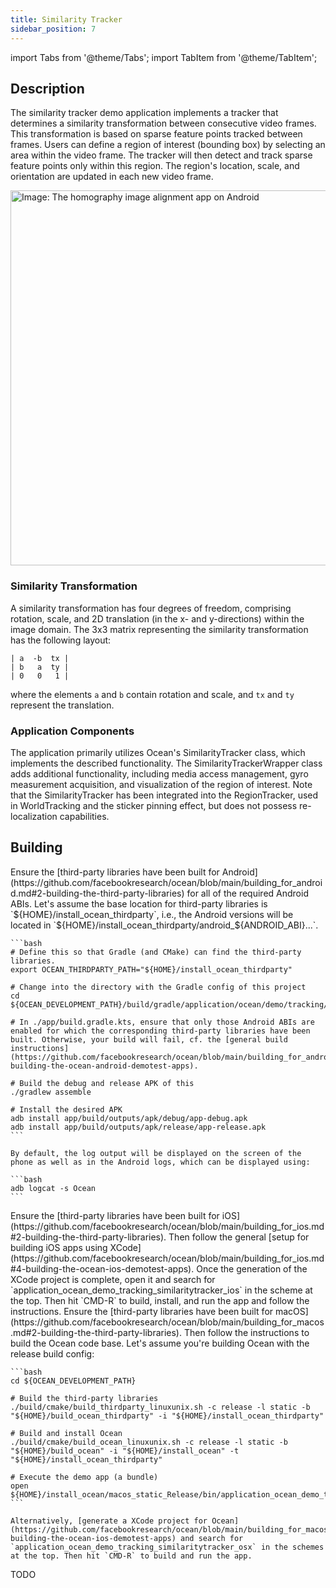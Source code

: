 ```yaml
---
title: Similarity Tracker
sidebar_position: 7
---
```


import Tabs from '@theme/Tabs';
import TabItem from '@theme/TabItem';

## Description

The similarity tracker demo application implements a tracker that determines a similarity transformation between consecutive video frames. This transformation is based on sparse feature points tracked between frames. Users can define a region of interest (bounding box) by selecting an area within the video frame. The tracker will then detect and track sparse feature points only within this region. The region's location, scale, and orientation are updated in each new video frame.

<div class="center-images">
  <img src={require('@site/static/img/docs/demoapps/similarity_tracker_android.jpg').default} alt="Image: The homography image alignment app on Android" height="600" className="center-image"/>
</div>


### Similarity Transformation

A similarity transformation has four degrees of freedom, comprising rotation, scale, and 2D translation (in the x- and y-directions) within the image domain. The 3x3 matrix representing the similarity transformation has the following layout:

```
| a  -b  tx |
| b   a  ty |
| 0   0   1 |
```

where the elements `a` and `b` contain rotation and scale, and `tx` and `ty` represent the translation.

### Application Components

The application primarily utilizes Ocean's SimilarityTracker class, which implements the described functionality. The SimilarityTrackerWrapper class adds additional functionality, including media access management, gyro measurement acquisition, and visualization of the region of interest. Note that the SimilarityTracker has been integrated into the RegionTracker, used in WorldTracking and the sticker pinning effect, but does not possess re-localization capabilities.

## Building

<Tabs groupId="target-os" queryString>

  <TabItem value="android" label="Android" default>
    Ensure the [third-party libraries have been built for Android](https://github.com/facebookresearch/ocean/blob/main/building_for_android.md#2-building-the-third-party-libraries) for all of the required Android ABIs. Let's assume the base location for third-party libraries is `${HOME}/install_ocean_thirdparty`, i.e., the Android versions will be located in `${HOME}/install_ocean_thirdparty/android_${ANDROID_ABI}...`.

    ```bash
    # Define this so that Gradle (and CMake) can find the third-party libraries.
    export OCEAN_THIRDPARTY_PATH="${HOME}/install_ocean_thirdparty"

    # Change into the directory with the Gradle config of this project
    cd ${OCEAN_DEVELOPMENT_PATH}/build/gradle/application/ocean/demo/tracking/similaritytracker/android

    # In ./app/build.gradle.kts, ensure that only those Android ABIs are enabled for which the corresponding third-party libraries have been built. Otherwise, your build will fail, cf. the [general build instructions](https://github.com/facebookresearch/ocean/blob/main/building_for_android.md#4-building-the-ocean-android-demotest-apps).

    # Build the debug and release APK of this
    ./gradlew assemble

    # Install the desired APK
    adb install app/build/outputs/apk/debug/app-debug.apk
    adb install app/build/outputs/apk/release/app-release.apk
    ```

    By default, the log output will be displayed on the screen of the phone as well as in the Android logs, which can be displayed using:

    ```bash
    adb logcat -s Ocean
    ```

  </TabItem>

  <TabItem value="ios" label="iOS">
    Ensure the [third-party libraries have been built for iOS](https://github.com/facebookresearch/ocean/blob/main/building_for_ios.md#2-building-the-third-party-libraries). Then follow the general [setup for building iOS apps using XCode](https://github.com/facebookresearch/ocean/blob/main/building_for_ios.md#4-building-the-ocean-ios-demotest-apps). Once the generation of the XCode project is complete, open it and search for `application_ocean_demo_tracking_similaritytracker_ios` in the scheme at the top. Then hit `CMD-R` to build, install, and run the app and follow the instructions.
  </TabItem>

  <TabItem value="macos" label="macOS">
    Ensure the [third-party libraries have been built for macOS](https://github.com/facebookresearch/ocean/blob/main/building_for_macos.md#2-building-the-third-party-libraries). Then follow the instructions to build the Ocean code base. Let's assume you're building Ocean with the release build config:

    ```bash
    cd ${OCEAN_DEVELOPMENT_PATH}

    # Build the third-party libraries
    ./build/cmake/build_thirdparty_linuxunix.sh -c release -l static -b "${HOME}/build_ocean_thirdparty" -i "${HOME}/install_ocean_thirdparty"

    # Build and install Ocean
    ./build/cmake/build_ocean_linuxunix.sh -c release -l static -b "${HOME}/build_ocean" -i "${HOME}/install_ocean" -t "${HOME}/install_ocean_thirdparty"

    # Execute the demo app (a bundle)
    open ${HOME}/install_ocean/macos_static_Release/bin/application_ocean_demo_tracking_similaritytracker_osx.app
    ```

    Alternatively, [generate a XCode project for Ocean](https://github.com/facebookresearch/ocean/blob/main/building_for_macos.md#4-building-the-ocean-ios-demotest-apps) and search for `application_ocean_demo_tracking_similaritytracker_osx` in the schemes at the top. Then hit `CMD-R` to build and run the app.
  </TabItem>

  <TabItem value="win" label="Windows">
    TODO
  </TabItem>

</Tabs>
